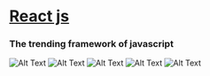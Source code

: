 # [React js](https://reactjs.org/)
### The trending framework of javascript
![Alt Text](https://img.shields.io/badge/React.js-16.3.1-9cf)
![Alt Text](https://img.shields.io/badge/HTML-5-brightgreen)
![Alt Text](https://img.shields.io/badge/CSS-3-red)
![Alt Text](https://img.shields.io/badge/JavaScript-5.1-yellowgreen)
![Alt Text](https://img.shields.io/badge/jQuery-3.5.1-yellow)<br/>
